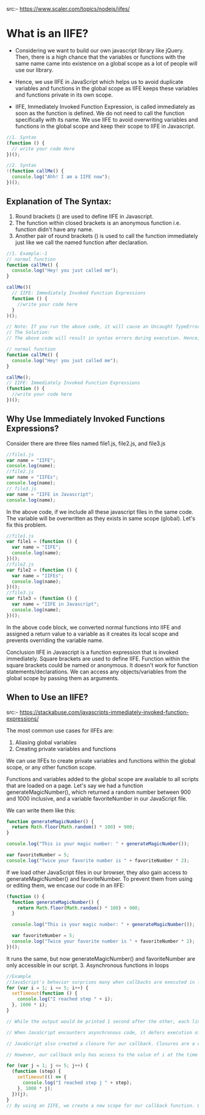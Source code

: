 src:- https://www.scaler.com/topics/nodejs/iifes/

# What is an IIFE?

- Considering we want to build our own javascript library like jQuery. Then, there is a high chance that the variables or functions with the same name came into existence on a global scope as a lot of people will use our library.

- Hence, we use IIFE in JavaScript which helps us to avoid duplicate variables and functions in the global scope as IIFE keeps these variables and functions private in its own scope.

- IIFE, Immediately Invoked Function Expression, is called immediately as soon as the function is defined. We do not need to call the function specifically with its name. We use IIFE to avoid overwriting variables and functions in the global scope and keep their scope to IIFE in Javascript.

```javascript
//1. Syntax
(function () {
  // write your code Here
})();

//2. Syntax
!(function callMe() {
  console.log("Ahh! I am a IIFE now");
})();
```

## Explanation of The Syntax:

1. Round brackets () are used to define IIFE in Javascript.
2. The function within closed brackets is an anonymous function i.e. function didn't have any name.
3. Another pair of round brackets () is used to call the function immediately just like we call the named function after declaration.

```javascript
//1. Example:-1
// normal function
function callMe() {
  console.log("Hey! you just called me");
}

callMe()(
  // IIFE: Immediately Invoked Function Expressions
  function () {
    //write your code here
  }
)();

// Note: If you run the above code, it will cause an Uncaught TypeError: callMe(...) is not a function. And it concatenates the callMe function with IIFE next to it.
// The Solution:
// The above code will result in syntax errors during execution. Hence, we use semicolons to avoid unnecessary concatenation with the previous/next line of javascript code.

// normal function
function callMe() {
  console.log("Hey! you just called me");
}

callMe();
// IIFE: Immediately Invoked Function Expressions
(function () {
  //write your code here
})();
```

## Why Use Immediately Invoked Functions Expressions?

Consider there are three files named file1.js, file2.js, and file3.js

```javascript
//file1.js
var name = "IIFE";
console.log(name);
//file2.js
var name = "IIFEs";
console.log(name);
// file3.js
var name = "IIFE in Javascript";
console.log(name);
```

In the above code, if we include all these javascript files in the same code. The variable will be overwritten as they exists in same scope (global). Let's fix this problem.

```javascript
//file1.js
var file1 = (function () {
  var name = "IIFE";
  console.log(name);
})();
//file2.js
var file2 = (function () {
  var name = "IIFEs";
  console.log(name);
})();
//file3.js
var file3 = (function () {
  var name = "IIFE in Javascript";
  console.log(name);
})();
```

In the above code block, we converted normal functions into IIFE and assigned a return value to a variable as it creates its local scope and prevents overriding the variable name.

Conclusion
IIFE in Javascript is a function expression that is invoked immediately.
Square brackets are used to define IIFE.
Function within the square brackets could be named or anonymous.
It doesn't work for function statements/declarations.
We can access any objects/variables from the global scope by passing them as arguments.

## When to Use an IIFE?
src:- https://stackabuse.com/javascripts-immediately-invoked-function-expressions/
  
The most common use cases for IIFEs are:

1. Aliasing global variables
2. Creating private variables and functions

We can use IIFEs to create private variables and functions within the global scope, or any other function scope.

Functions and variables added to the global scope are available to all scripts that are loaded on a page. Let's say we had a function generateMagicNumber(), which returned a random number between 900 and 1000 inclusive, and a variable favoriteNumber in our JavaScript file.

We can write them like this:

```javascript
function generateMagicNumber() {
  return Math.floor(Math.random() * 100) + 900;
}

console.log("This is your magic number: " + generateMagicNumber());

var favoriteNumber = 5;
console.log("Twice your favorite number is " + favoriteNumber * 2);
```

If we load other JavaScript files in our browser, they also gain access to generateMagicNumber() and favoriteNumber. To prevent them from using or editing them, we encase our code in an IIFE:

```javascript
(function () {
  function generateMagicNumber() {
    return Math.floor(Math.random() * 100) + 900;
  }

  console.log("This is your magic number: " + generateMagicNumber());

  var favoriteNumber = 5;
  console.log("Twice your favorite number is " + favoriteNumber * 2);
})();
```

It runs the same, but now generateMagicNumber() and favoriteNumber are only accessible in our script. 
3. Asynchronous functions in loops

```javascript
//Example
//JavaScript's behavior surprises many when callbacks are executed in loops. For example, let's count from 1 to 5 in JavaScript, putting a 1 second gap between every time we log a message. A naïve implementation would be:
for (var i = 1; i <= 5; i++) {
  setTimeout(function () {
    console.log("I reached step " + i);
  }, 1000 * i);
}

// While the output would be printed 1 second after the other, each line prints that they reached step 6. Why?

// When JavaScript encounters asynchronous code, it defers execution of the callback until the asynchronous task completes. That's how it remains non-blocking. In this example, the console.log() statement will run only after the timeout has elapsed.

// JavaScript also created a closure for our callback. Closures are a combination of a function and its scope when it was created. With closures, our callback can access the variable i even though the for loop has already finished executing.

// However, our callback only has access to the value of i at the time of its execution. As the code within the setTimeout() function were all deferred, the for loop was finished with i being equal to 6. That's why they all log that they reached step 6

for (var j = 1; j <= 5; j++) {
  (function (step) {
    setTimeout(() => {
      console.log("I reached step j " + step);
    }, 1000 * j);
  })(j);
}
// By using an IIFE, we create a new scope for our callback function. Our IIFE takes a parameter step. Every time our IIFE is called, we give it the current value of i as its argument. Now, when the callback is ready to be executed, its closure will have the correct value of step.
```
